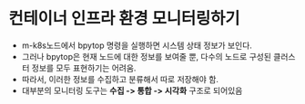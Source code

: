 # 컨테이너 인프라 환경 모니터링하기

- m-k8s노드에서 bpytop 명령을 실행하면 시스템 상태 정보가 보인다.
- 그러나 bpytop은 현재 노드에 대한 정보를 보여줄 뿐, 다수의 노드로 구성된 클러스터 정보를 모두 표현하기는 어려움.
- 따라서, 이러한 정보를 수집하고 분류해서 따로 저장해야 함.
- 대부분의 모니터링 도구는 **수집 -> 통합 -> 시각화** 구조로 되어있음



